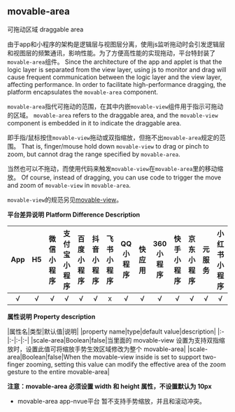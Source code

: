 ## movable-area

可拖动区域
draggable area

由于app和小程序的架构是逻辑层与视图层分离，使用js监听拖动时会引发逻辑层和视图层的频繁通讯，影响性能。为了方便高性能的实现拖动，平台特封装了`movable-area`组件。
Since the architecture of the app and applet is that the logic layer is separated from the view layer, using js to monitor and drag will cause frequent communication between the logic layer and the view layer, affecting performance. In order to facilitate high-performance dragging, the platform encapsulates the `movable-area` component.

`movable-area`指代可拖动的范围，在其中内嵌`movable-view`组件用于指示可拖动的区域。
`movable-area` refers to the draggable area, and the `movable-view` component is embedded in it to indicate the draggable area.

即手指/鼠标按住`movable-view`拖动或双指缩放，但拖不出`movable-area`规定的范围。
That is, finger/mouse hold down `movable-view` to drag or pinch to zoom, but cannot drag the range specified by `movable-area`.

当然也可以不拖动，而使用代码来触发`movable-view`在`movable-area`里的移动缩放。
Of course, instead of dragging, you can use code to trigger the move and zoom of `movable-view` in `movable-area`.

`movable-view`的规范另见[movable-view](/component/movable-view.md)。

**平台差异说明**
**Platform Difference Description**

|App|H5|微信小程序|支付宝小程序|百度小程序|抖音小程序|飞书小程序|QQ小程序|快应用|360小程序|快手小程序|京东小程序|元服务|小红书小程序|
|:-:|:-:|:-:|:-:|:-:|:-:|:-:|:-:|:-:|:-:|:-:|:-:|:-:|:-:|
|√|√|√|√|√|√|x|√|√|√|√|√|√|√|

<!-- UNIAPPCOMJSON.movable-view.compatibility -->

**属性说明**
**Property description**

|属性名|类型|默认值|说明|
|property name|type|default value|description|
|:-|:-|:-|:-|
|scale-area|Boolean|false|当里面的 movable-view 设置为支持双指缩放时，设置此值可将缩放手势生效区域修改为整个 movable-area|
|scale-area|Boolean|false|When the movable-view inside is set to support two-finger zooming, setting this value can modify the effective area of the zoom gesture to the entire movable-area|

**注意：movable-area 必须设置 width 和 height 属性，不设置默认为 10px**
- movable-area app-nvue平台 暂不支持手势缩放，并且和滚动冲突。
